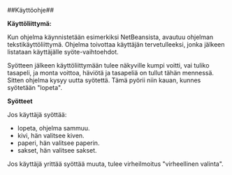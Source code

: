 ##Käyttöohje##

**Käyttöliittymä:**

Kun ohjelma käynnistetään esimerkiksi NetBeansista, avautuu ohjelman tekstikäyttöliittymä. 
Ohjelma toivottaa käyttäjän tervetulleeksi, jonka jälkeen listataan käyttäjälle syöte-vaihtoehdot.

Syötteen jälkeen käyttöliittymään tulee näkyville kumpi voitti, vai tuliko tasapeli, ja monta voittoa, häviötä ja tasapeliä on tullut tähän mennessä. Sitten ohjelma kysyy uutta syötettä. Tämä pyörii niin kauan, kunnes syötetään "lopeta".

**Syötteet**

Jos käyttäjä syöttää:
* lopeta, ohjelma sammuu.
* kivi, hän valitsee kiven.
* paperi, hän valitsee paperin.
* sakset, hän valitsee sakset.

Jos käyttäjä yrittää syöttää muuta, tulee virheilmoitus "virheellinen valinta".

